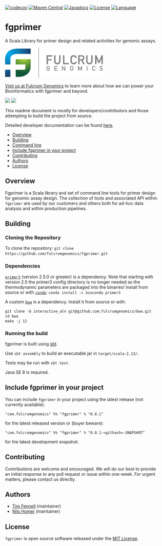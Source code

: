 [![codecov](https://codecov.io/gh/fulcrumgenomics/fgprimer/branch/master/graph/badge.svg)](https://codecov.io/gh/fulcrumgenomics/fgprimer)
[![Maven Central](https://maven-badges.herokuapp.com/maven-central/com.fulcrumgenomics/fgprimer_2.13/badge.svg)](https://maven-badges.herokuapp.com/maven-central/com.fulcrumgenomics/fgprimer_2.13)
[![Javadocs](http://javadoc.io/badge/com.fulcrumgenomics/fgprimer_2.13.svg)](http://javadoc.io/doc/com.fulcrumgenomics/fgprimer_2.13)
[![License](http://img.shields.io/badge/license-MIT-blue.svg)](https://github.com/fulcrumgenomics/fgprimer/blob/master/LICENSE)
[![Language](http://img.shields.io/badge/language-scala-brightgreen.svg)](http://www.scala-lang.org/)

fgprimer
========

A Scala Library for primer design and related activities for genomic assays.

<p>
<a href="https://fulcrumgenomics.com"><img src=".github/logos/fulcrumgenomics.svg" alt="Fulcrum Genomics" height="100"/></a>
</p>

[Visit us at Fulcrum Genomics](https://www.fulcrumgenomics.com) to learn more about how we can power your Bioinformatics with fgprimer and beyond.

<a href="mailto:contact@fulcrumgenomics.com?subject=[GitHub inquiry]"><img src="https://img.shields.io/badge/Email_us-brightgreen.svg?&style=for-the-badge&logo=gmail&logoColor=white"/></a>
<a href="https://www.fulcrumgenomics.com"><img src="https://img.shields.io/badge/Visit_Us-blue.svg?&style=for-the-badge&logo=wordpress&logoColor=white"/></a>

This readme document is mostly for developers/contributors and those attempting to build the project from source.

Detailed developer documentation can be found [here](http://javadoc.io/doc/com.fulcrumgenomics/fgprimer_2.13).

<!---toc start-->
  * [Overview](#overview)
  * [Building](#building)
  * [Command line](#command-line)
  * [Include fgprimer in your project](#include-fgprimer-in-your-project)
  * [Contributing](#contributing)
  * [Authors](#authors)
  * [License](#license)

<!---toc end-->

## Overview

Fgprimer is a Scala library and set of command line tools for primer design for genomic assay design.
The collection of tools and associated API within `fgprimer` are used by our customers and others both for ad-hoc data analysis and within production pipelines.

## Building 
### Cloning the Repository

To clone the repository: `git clone https://github.com/fulcrumgenomics/fgprimer.git`

### Dependencies
[`primer3`](https://github.com/primer3-org/primer3) (version 2.5.0 or greater) is a dependency. Note that starting with
version 2.5 the primer3 config directory is no longer needed as the thermodynamic parameters are packaged into the
binaries!
Install from source or with [`conda`](https://conda.io/): `conda install -c bioconda primer3`

A custom [`bwa`](https://github.com/fulcrumgenomics/bwa/tree/interactive_aln) is a dependency.
Install it from source or with: 

```
git clone -b interactive_aln git@github.com:fulcrumgenomics/bwa.git
cd bwa
make -j 12
```

### Running the build
fgprimer is built using [sbt](http://www.scala-sbt.org/).

Use ```sbt assembly``` to build an executable jar in ```target/scala-2.13/```.

Tests may be run with ```sbt test```. 

Java SE 8 is required.


## Include fgprimer in your project

You can include `fgprimer` in your project using the latest release (not currently available):

```
"com.fulcrumgenomics" %% "fgprimer" % "0.0.1"
```

for the latest released version or (buyer beware):

```
"com.fulcrumgenomics" %% "fgprimer" % "0.0.1-<githash>-SNAPSHOT"
```

for the latest development snapshot.

## Contributing

Contributions are welcome and encouraged.
We will do our best to provide an initial response to any pull request or issue within one-week.
For urgent matters, please contact us directly.

## Authors

* [Tim Fennell](https://github.com/tfenne) (maintainer)
* [Nils Homer](https://github.com/nh13) (maintainer)

## License

`fgprimer` is open source software released under the [MIT License](https://github.com/fulcrumgenomics/fgprimer/blob/master/LICENSE).

